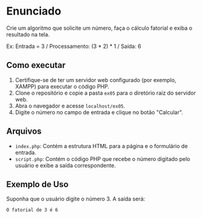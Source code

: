 # Enunciado

Crie um algoritmo que solicite um número, faça o cálculo fatorial e exiba o resultado na tela.

Ex: Entrada = 3 / Processamento: (3 * 2) * 1 / Saída: 6

## Como executar

1. Certifique-se de ter um servidor web configurado (por exemplo, XAMPP) para executar o código PHP.
2. Clone o repositório e copie a pasta `ex05` para o diretório raiz do servidor web.
3. Abra o navegador e acesse `localhost/ex05`.
4. Digite o número no campo de entrada e clique no botão "Calcular".

## Arquivos

- `index.php`: Contém a estrutura HTML para a página e o formulário de entrada.
- `script.php`: Contém o código PHP que recebe o número digitado pelo usuário e exibe a saída correspondente.

## Exemplo de Uso

Suponha que o usuário digite o número 3. A saída será:

```html
O fatorial de 3 é 6
```
